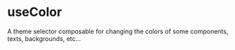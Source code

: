 # useColor
A theme selector composable for changing the colors of some components, texts, backgrounds, etc...
